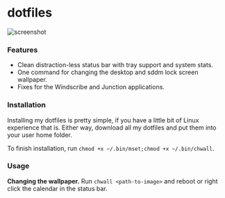 # dotfiles
![screenshot](https://i.imgur.com/16vyh7p.png)

### Features
- Clean distraction-less status bar with tray support and system stats.
- One command for changing the desktop and sddm lock screen wallpaper.
- Fixes for the Windscribe and Junction applications.

### Installation
Installing my dotfiles is pretty simple, if you have a little bit of Linux experience that is. Either way, download all my dotfiles and put them into your user home folder.

To finish installation, run `chmod +x ~/.bin/mset;chmod +x ~/.bin/chwall`.

### Usage
**Changing the wallpaper.** Run `chwall <path-to-image>` and reboot or right click the calendar in the status bar.
